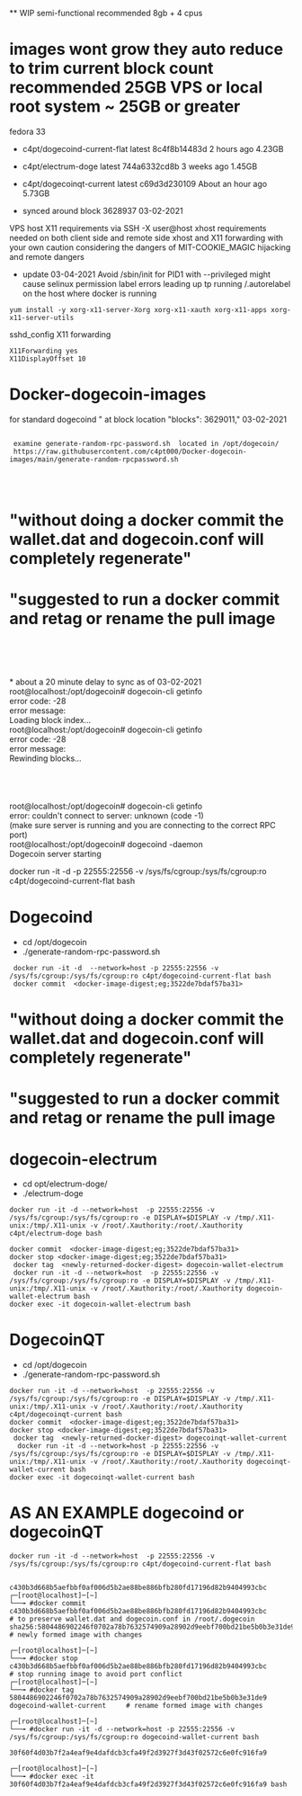 ** WIP semi-functional recommended 8gb + 4 cpus

# images wont grow they auto reduce to trim current block count recommended 25GB VPS or local root system ~ 25GB or greater
fedora 33

* c4pt/dogecoind-current-flat           latest    8c4f8b14483d   2 hours ago         4.23GB
* c4pt/electrum-doge                    latest    744a6332cd8b   3 weeks ago         1.45GB
* c4pt/dogecoinqt-current               latest    c69d3d230109   About an hour ago   5.73GB

* synced around block 3628937 03-02-2021




VPS host X11 requirements via SSH -X user@host              xhost requirements needed on both client side and remote side
xhost and X11 forwarding with your own caution considering the dangers of MIT-COOKIE_MAGIC hijacking and remote dangers

* update 03-04-2021 Avoid /sbin/init for PID1 with --privileged might cause selinux permission label errors leading up tp running /.autorelabel on the host where docker is running

```
yum install -y xorg-x11-server-Xorg xorg-x11-xauth xorg-x11-apps xorg-x11-server-utils

```

sshd_config X11 forwarding
```
X11Forwarding yes
X11DisplayOffset 10
```


# Docker-dogecoin-images
for standard dogecoind " at block location "blocks": 3629011," 03-02-2021
```

 examine generate-random-rpc-password.sh  located in /opt/dogecoin/
 https://raw.githubusercontent.com/c4pt000/Docker-dogecoin-images/main/generate-random-rpcpassword.sh
 
 ```
 
<br>



# "without doing a docker commit the wallet.dat and dogecoin.conf will completely regenerate"

# "suggested to run a docker commit and retag or rename the pull image


<br>
<br>
<br>
<br>
* about a 20 minute delay to sync as of 03-02-2021
<br>
root@localhost:/opt/dogecoin# dogecoin-cli getinfo
<br>
error code: -28
<br>
error message:
<br>
Loading block index...
<br>
root@localhost:/opt/dogecoin# dogecoin-cli getinfo
<br>
error code: -28
<br>
error message:
<br>
Rewinding blocks...
<br>
<br>
<br>
<br>
<br>
root@localhost:/opt/dogecoin# dogecoin-cli getinfo
<br>
error: couldn't connect to server: unknown (code -1)
<br>
(make sure server is running and you are connecting to the correct RPC port)
<br>
root@localhost:/opt/dogecoin# dogecoind -daemon
<br>
Dogecoin server starting
<br>

docker run -it -d -p 22555:22556 -v /sys/fs/cgroup:/sys/fs/cgroup:ro c4pt/dogecoind-current-flat bash



# Dogecoind
* cd /opt/dogecoin
* ./generate-random-rpc-password.sh

```
 docker run -it -d  --network=host -p 22555:22556 -v /sys/fs/cgroup:/sys/fs/cgroup:ro c4pt/dogecoind-current-flat bash
 docker commit  <docker-image-digest;eg;3522de7bdaf57ba31>

```
# "without doing a docker commit the wallet.dat and dogecoin.conf will completely regenerate"
# "suggested to run a docker commit and retag or rename the pull image


# dogecoin-electrum 
* cd opt/electrum-doge/
* ./electrum-doge
```
docker run -it -d --network=host  -p 22555:22556 -v /sys/fs/cgroup:/sys/fs/cgroup:ro -e DISPLAY=$DISPLAY -v /tmp/.X11-unix:/tmp/.X11-unix -v /root/.Xauthority:/root/.Xauthority c4pt/electrum-doge bash

docker commit  <docker-image-digest;eg;3522de7bdaf57ba31>
docker stop <docker-image-digest;eg;3522de7bdaf57ba31>
 docker tag  <newly-returned-docker-digest> dogecoin-wallet-electrum
 docker run -it -d --network=host  -p 22555:22556 -v /sys/fs/cgroup:/sys/fs/cgroup:ro -e DISPLAY=$DISPLAY -v /tmp/.X11-unix:/tmp/.X11-unix -v /root/.Xauthority:/root/.Xauthority dogecoin-wallet-electrum bash
docker exec -it dogecoin-wallet-electrum bash
```


# DogecoinQT 
* cd /opt/dogecoin
* ./generate-random-rpc-password.sh 
```
docker run -it -d --network=host  -p 22555:22556 -v /sys/fs/cgroup:/sys/fs/cgroup:ro -e DISPLAY=$DISPLAY -v /tmp/.X11-unix:/tmp/.X11-unix -v /root/.Xauthority:/root/.Xauthority c4pt/dogecoinqt-current bash
docker commit  <docker-image-digest;eg;3522de7bdaf57ba31>
docker stop <docker-image-digest;eg;3522de7bdaf57ba31>
 docker tag  <newly-returned-docker-digest> dogecoinqt-wallet-current
  docker run -it -d --network=host -p 22555:22556 -v /sys/fs/cgroup:/sys/fs/cgroup:ro -e DISPLAY=$DISPLAY -v /tmp/.X11-unix:/tmp/.X11-unix -v /root/.Xauthority:/root/.Xauthority dogecoinqt-wallet-current bash
docker exec -it dogecoinqt-wallet-current bash
```

# AS AN EXAMPLE dogecoind or dogecoinQT
```
docker run -it -d --network=host  -p 22555:22556 -v /sys/fs/cgroup:/sys/fs/cgroup:ro c4pt/dogecoind-current-flat bash


c430b3d668b5aefbbf0af006d5b2ae88be886bfb280fd17196d82b9404993cbc
┌─[root@localhost]─[~]
└──╼ #docker commit c430b3d668b5aefbbf0af006d5b2ae88be886bfb280fd17196d82b9404993cbc       # to preserve wallet.dat and dogecoin.conf in /root/.dogecoin                                                                                        
sha256:5804486902246f0702a78b7632574909a28902d9eebf700bd21be5b0b3e31de9                    # newly formed image with changes

┌─[root@localhost]─[~]
└──╼ #docker stop c430b3d668b5aefbbf0af006d5b2ae88be886bfb280fd17196d82b9404993cbc         # stop running image to avoid port conflict                                                                                        
┌─[root@localhost]─[~]
└──╼ #docker tag 5804486902246f0702a78b7632574909a28902d9eebf700bd21be5b0b3e31de9 dogecoind-wallet-current     # rename formed image with changes

┌─[root@localhost]─[~]
└──╼ #docker run -it -d --network=host -p 22555:22556 -v /sys/fs/cgroup:/sys/fs/cgroup:ro dogecoind-wallet-current bash

30f60f4d03b7f2a4eaf9e4dafdcb3cfa49f2d3927f3d43f02572c6e0fc916fa9

┌─[root@localhost]─[~]
└──╼ #docker exec -it 30f60f4d03b7f2a4eaf9e4dafdcb3cfa49f2d3927f3d43f02572c6e0fc916fa9 bash           

```


